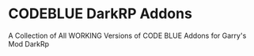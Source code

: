 # CODEBLUE DarkRP Addons
 A Collection of All WORKING Versions of CODE BLUE Addons for Garry's Mod DarkRp
